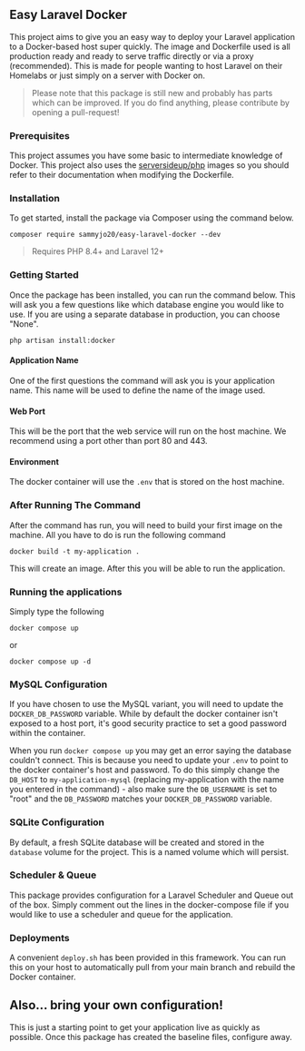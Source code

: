 ## Easy Laravel Docker
This project aims to give you an easy way to deploy your Laravel application to a Docker-based host super quickly. The image and Dockerfile used is all production ready and ready to serve traffic directly or via a proxy (recommended). This is made for people wanting to host Laravel on their Homelabs or just simply on a server with Docker on.

> Please note that this package is still new and probably has parts which can be improved. If you do find anything, please contribute by opening a pull-request!

### Prerequisites
This project assumes you have some basic to intermediate knowledge of Docker. This project also uses the [serversideup/php](https://serversideup.net/open-source/docker-php/) images so you should refer to their documentation when modifying the Dockerfile.

### Installation
To get started, install the package via Composer using the command below.

```
composer require sammyjo20/easy-laravel-docker --dev
```
> Requires PHP 8.4+ and Laravel 12+

### Getting Started
Once the package has been installed, you can run the command below. This will ask you a few questions like which database engine you would like to use. If you are using a separate database in production, you can choose "None".

```
php artisan install:docker
```

####  Application Name
One of the first questions the command will ask you is your application name. This name will be used to define the name of the image used.

#### Web Port
This will be the port that the web service will run on the host machine. We recommend using a port other than port 80 and 443.

#### Environment
The docker container will use the `.env` that is stored on the host machine.

### After Running The Command
After the command has run, you will need to build your first image on the machine. All you have to do is run the following command

```
docker build -t my-application .
```

This will create an image. After this you will be able to run the application.

### Running the applications
Simply type the following

```
docker compose up
```
or
```
docker compose up -d
```

### MySQL Configuration
If you have chosen to use the MySQL variant, you will need to update the `DOCKER_DB_PASSWORD` variable. While by default the docker container isn't exposed
to a host port, it's good security practice to set a good password within the container.

When you run `docker compose up` you may get an error saying the database couldn't connect. This is because you need to update your `.env` to point to the docker
container's host and password. To do this simply change the `DB_HOST` to `my-application-mysql` (replacing my-application with the name you entered in the command) - also
make sure the `DB_USERNAME` is set to "root" and the `DB_PASSWORD` matches your `DOCKER_DB_PASSWORD` variable.

### SQLite Configuration
By default, a fresh SQLite database will be created and stored in the `database` volume for the project. This is a named volume which will persist. 

### Scheduler & Queue
This package provides configuration for a Laravel Scheduler and Queue out of the box. Simply comment out the lines in the docker-compose file if you would like to use a scheduler and queue for the application.

### Deployments
A convenient `deploy.sh` has been provided in this framework. You can run this on your host to automatically pull from your main branch and rebuild the Docker container.

## Also... bring your own configuration!

This is just a starting point to get your application live as quickly as possible. Once this package has created the baseline files, configure away.

